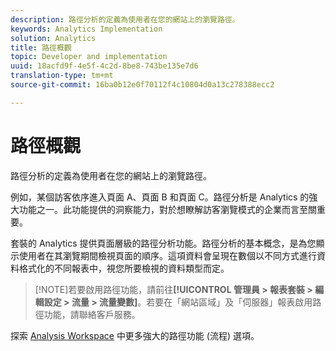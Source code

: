 ```yaml
---
description: 路徑分析的定義為使用者在您的網站上的瀏覽路徑。
keywords: Analytics Implementation
solution: Analytics
title: 路徑概觀
topic: Developer and implementation
uuid: 18acfd9f-4e5f-4c2d-8be8-743be135e7d6
translation-type: tm+mt
source-git-commit: 16ba0b12e0f70112f4c10804d0a13c278388ecc2

---
```



# 路徑概觀

路徑分析的定義為使用者在您的網站上的瀏覽路徑。

例如，某個訪客依序進入頁面 A、頁面 B 和頁面 C。路徑分析是 Analytics 的強大功能之一。此功能提供的洞察能力，對於想瞭解訪客瀏覽模式的企業而言至關重要。

套裝的 Analytics 提供頁面層級的路徑分析功能。路徑分析的基本概念，是為您顯示使用者在其瀏覽期間檢視頁面的順序。這項資料會呈現在數個以不同方式進行資料格式化的不同報表中，視您所要檢視的資料類型而定。

> [!NOTE]若要啟用路徑功能，請前往&#x200B;**[!UICONTROL 管理員 &gt; 報表套裝 &gt; 編輯設定 &gt; 流量 &gt; 流量變數]**。若要在「網站區域」及「伺服器」報表啟用路徑功能，請聯絡客戶服務。

探索 [Analysis Workspace](/help/analyze/analysis-workspace/visualizations/c-flow/flow.md) 中更多強大的路徑功能 (流程) 選項。

